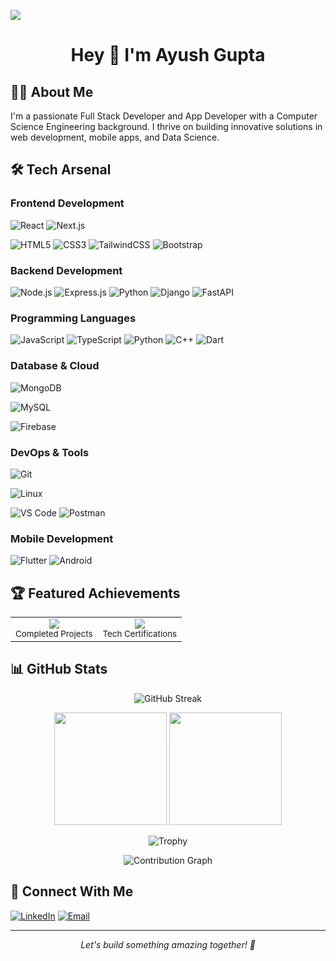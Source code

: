 [![](https://visitcount.itsvg.in/api?id=anshc022&label=Profile%20Views&color=1&icon=5&pretty=true)](https://visitcount.itsvg.in)

<h1 align="center">
Hey 👋 I'm Ayush Gupta
</h1>

## 👨‍💻 About Me
I'm a passionate Full Stack Developer and App Developer with a Computer Science Engineering background. I thrive on building innovative solutions in web development, mobile apps, and Data Science.

## 🛠️ Tech Arsenal

### Frontend Development
![React](https://img.shields.io/badge/-React-61DAFB?style=flat&logo=react&logoColor=black)
![Next.js](https://img.shields.io/badge/-Next.js-000000?style=flat&logo=next.js&logoColor=white)
<!-- ![Vue.js](https://img.shields.io/badge/-Vue.js-4FC08D?style=flat&logo=vue.js&logoColor=white) -->
![HTML5](https://img.shields.io/badge/-HTML5-E34F26?style=flat&logo=html5&logoColor=white)
![CSS3](https://img.shields.io/badge/-CSS3-1572B6?style=flat&logo=css3&logoColor=white)
![TailwindCSS](https://img.shields.io/badge/-TailwindCSS-38B2AC?style=flat&logo=tailwind-css&logoColor=white)
![Bootstrap](https://img.shields.io/badge/-Bootstrap-7952B3?style=flat&logo=bootstrap&logoColor=white)

### Backend Development
![Node.js](https://img.shields.io/badge/-Node.js-339933?style=flat&logo=node.js&logoColor=white)
![Express.js](https://img.shields.io/badge/-Express.js-000000?style=flat&logo=express&logoColor=white)
![Python](https://img.shields.io/badge/-Python-3776AB?style=flat&logo=Python&logoColor=white)
![Django](https://img.shields.io/badge/-Django-092E20?style=flat&logo=django&logoColor=white)
![FastAPI](https://img.shields.io/badge/-FastAPI-009688?style=flat&logo=fastapi&logoColor=white)

### Programming Languages
![JavaScript](https://img.shields.io/badge/-JavaScript-F7DF1E?style=flat&logo=JavaScript&logoColor=black)
![TypeScript](https://img.shields.io/badge/-TypeScript-3178C6?style=flat&logo=typescript&logoColor=white)
![Python](https://img.shields.io/badge/-Python-3776AB?style=flat&logo=Python&logoColor=white)
![C++](https://img.shields.io/badge/-C++-00599C?style=flat&logo=c%2B%2B&logoColor=white)
![Dart](https://img.shields.io/badge/Dart-8A2BE2)
<!-- ![Java](https://img.shields.io/badge/-Java-007396?style=flat&logo=java&logoColor=white) -->

### Database & Cloud
![MongoDB](https://img.shields.io/badge/-MongoDB-47A248?style=flat&logo=mongodb&logoColor=white)
<!-- ![PostgreSQL](https://img.shields.io/badge/-PostgreSQL-336791?style=flat&logo=postgresql&logoColor=white) -->
![MySQL](https://img.shields.io/badge/-MySQL-4479A1?style=flat&logo=mysql&logoColor=white)
<!-- ![AWS](https://img.shields.io/badge/-AWS-232F3E?style=flat&logo=amazon-aws&logoColor=white) -->
![Firebase](https://img.shields.io/badge/-Firebase-FFCA28?style=flat&logo=firebase&logoColor=black)
<!-- ![Supabase](https://img.shields.io/badge/-Supabase-3ECF8E?style=flat&logo=supabase&logoColor=white) -->

### DevOps & Tools
<!-- ![Docker](https://img.shields.io/badge/-Docker-2496ED?style=flat&logo=docker&logoColor=white) -->
![Git](https://img.shields.io/badge/-Git-F05032?style=flat&logo=git&logoColor=white)
<!-- ![GitHub Actions](https://img.shields.io/badge/-GitHub_Actions-2088FF?style=flat&logo=github-actions&logoColor=white) -->
![Linux](https://img.shields.io/badge/-Linux-FCC624?style=flat&logo=linux&logoColor=black)
<!-- ![Nginx](https://img.shields.io/badge/-Nginx-009639?style=flat&logo=nginx&logoColor=white) -->
![VS Code](https://img.shields.io/badge/-VS%20Code-007ACC?style=flat&logo=visual-studio-code&logoColor=white)
![Postman](https://img.shields.io/badge/-Postman-FF6C37?style=flat&logo=postman&logoColor=white)

### Mobile Development
<!-- ![React Native](https://img.shields.io/badge/-React_Native-61DAFB?style=flat&logo=react&logoColor=black) -->
![Flutter](https://img.shields.io/badge/-Flutter-02569B?style=flat&logo=flutter&logoColor=white)
![Android](https://img.shields.io/badge/-Android-3DDC84?style=flat&logo=android&logoColor=white)

## 🏆 Featured Achievements

<div align="center">
  <table>
    <tr>
      <td align="center">
        <img src="https://img.shields.io/badge/10+-Projects-31C442?style=for-the-badge&logo=github&logoColor=white"/>
        <br />
        <small>Completed Projects</small>
      </td>
      <!-- <td align="center">
        <img src="https://img.shields.io/badge/500+-Contributions-2088FF?style=for-the-badge&logo=github&logoColor=white"/>
        <br />
        <small>Open Source Contributions</small>
      </td> -->
      <td align="center">
        <img src="https://img.shields.io/badge/5+-Certifications-FF6C37?style=for-the-badge&logo=acclaim&logoColor=white"/>
        <br />
        <small>Tech Certifications</small>
      </td>
    </tr>
  </table>
</div>

## 📊 GitHub Stats
<p align="center">
  <img src="https://github-readme-streak-stats.herokuapp.com/?user=anshc022&theme=dark" alt="GitHub Streak"/>
</p>

<p align="center">
  <img height="180em" src="https://github-readme-stats.vercel.app/api?username=theayushgupta08&show_icons=true&theme=dark&count_private=true&include_all_commits=true"/>
  <img height="180em" src="https://github-readme-stats.vercel.app/api/top-langs/?username=theayushgupta08&layout=compact&theme=dark&langs_count=8"/>
</p>

<p align="center">
  <img src="https://github-profile-trophy.vercel.app/?username=theayushgupta08&theme=darkhub&no-frame=true&row=1&column=7" alt="Trophy"/>
</p>

<p align="center">
  <img src="https://github-readme-activity-graph.vercel.app/graph?username=theayushgupta08&theme=react-dark&hide_border=true&custom_title=Contribution%20Graph&area=true&point=false&line=31C442&area_color=21914A" alt="Contribution Graph"/>
</p>

<!-- <p align="center">
  <img src="https://raw.githubusercontent.com/Platane/snk/output/github-contribution-grid-snake.svg" alt="Snake animation"/>
</p> -->

## 🤝 Connect With Me
[![LinkedIn](https://img.shields.io/badge/-LinkedIn-0077B5?style=flat&logo=LinkedIn&logoColor=white)](https://www.linkedin.com/in/theayushgupta08/)
[![Email](https://img.shields.io/badge/-Email-D14836?style=flat&logo=Gmail&logoColor=white)](mailto:mrayushg08@gmail.com)
<!-- [![Portfolio](https://img.shields.io/badge/-Portfolio-000000?style=flat&logo=About.me&logoColor=white)](https://portfolio link/) -->

---
<p align="center">
  <i>Let's build something amazing together! 🚀</i>
</p>
